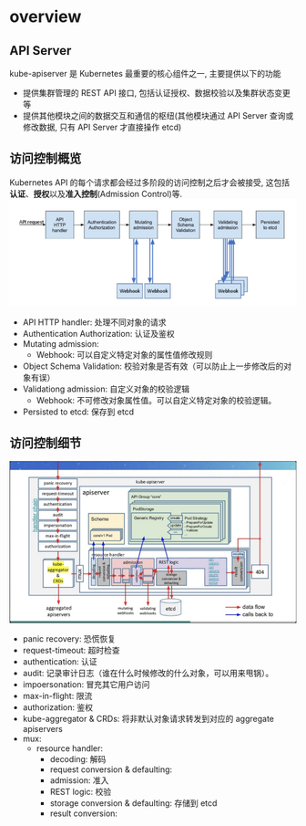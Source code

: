 # overview
## API Server

kube-apiserver 是 Kubernetes 最重要的核心组件之一, 主要提供以下的功能

- 提供集群管理的 REST API 接口, 包括认证授权、数据校验以及集群状态变更等
- 提供其他模块之间的数据交互和通信的枢纽(其他模块通过 API Server 查询或修改数据, 只有 API Server 才直接操作 etcd)

## 访问控制概览
Kubernetes API 的每个请求都会经过多阶段的访问控制之后才会被接受, 这包括**认证**、**授权**以及**准入控制**(Admission Control)等. 
![访问控制概览](images/%E8%AE%BF%E9%97%AE%E6%8E%A7%E5%88%B6%E6%A6%82%E8%A7%88.png)

- API HTTP handler: 处理不同对象的请求
- Authentication Authorization: 认证及鉴权
- Mutating admission: 
    - Webhook: 可以自定义特定对象的属性值修改规则
- Object Schema Validation: 校验对象是否有效（可以防止上一步修改后的对象有误）
- Validationg admission: 自定义对象的校验逻辑
    - Webhook: 不可修改对象属性值。可以自定义特定对象的校验逻辑。
- Persisted to etcd: 保存到 etcd
## 访问控制细节
![访问控制细节](images/%E8%AE%BF%E9%97%AE%E6%8E%A7%E5%88%B6%E7%BB%86%E8%8A%82.png)

- panic recovery: 恐慌恢复
- request-timeout: 超时检查
- authentication: 认证
- audit: 记录审计日志（谁在什么时候修改的什么对象，可以用来甩锅）。
- impoersonation: 冒充其它用户访问
- max-in-flight: 限流
- authorization: 鉴权
- kube-aggregator & CRDs: 将非默认对象请求转发到对应的 aggregate apiservers
- mux:
    - resource handler:
        - decoding: 解码
        - request conversion & defaulting:
        - admission: 准入
        - REST logic: 校验
        - storage conversion & defaulting: 存储到 etcd
        - result conversion: 